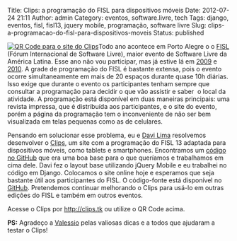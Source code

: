 Title: Clips: a programação do FISL para dispositivos móveis
Date: 2012-07-24 21:11
Author: admin
Category: eventos, software.livre, tech
Tags: django, eventos, fisl, fisl13, jquery mobile, programação, software livre
Slug: clips-a-programacao-do-fisl-para-dispositivos-moveis
Status: published

[![](http://file3.status.net/i/identica/wille-20120724T212322-rry4j89.png "QR Code para o site do Clips")](http://clips.tk)Todo
ano acontece em Porto Alegre o o [FISL](http://fisl.org.br) (Fórum
Internacional de Software Livre), maior evento de Software Livre da
América Latina. Esse ano não vou participar, mas já estive lá em
[2009](http://wille.blog.br/2009/07/relato-fisl-10-e-porto-alegre/) e
[2010](http://wille.blog.br/2010/07/fisl-11-e-porto-alegre/). A grade de
programação do FISL é bastante extensa, pois o evento ocorre
simultaneamente em mais de 20 espaços durante quase 10h diárias. Isso
exige que durante o evento os participantes tenham sempre que consultar
a programação para decidir o que vão assistir e saber  o local da
atividade. A programação está disponível em duas maneiras principais:
uma revista impressa, que é distribuída aos participantes, e o site do
evento, porém a página da programação tem o inconveniente de não ser bem
visualizada em telas pequenas como as de celulares.

Pensando em solucionar esse problema, eu e [Davi
Lima](http://twitter.com/davilima6) resolvemos desenvolver o
[Clips](http://clips.tk), um site com a programação do FISL 13 adaptada
para dispositivos móveis, como tablets e smartphones. Encontramos um
[código no GitHub](https://github.com/douglas/gradefisl) que era uma boa
base para o que queríamos e trabalhamos em cima dele. Davi fez o layout
base utilizando jQuery Mobile e eu trabalhei no código em Django.
Colocamos o site online hoje e esperamos que seja bastante útil aos
participantes do FISL. O código-fonte está disponível no
[GitHub](https://github.com/willemarcel/gradefisl). Pretendemos
continuar melhorando o Clips para usá-lo em outras edições do FISL e
também em outros eventos.

Acesse o Clips por <http://clips.tk> ou utilize o QR Code acima.

**PS:** Agradeço a
[Valessio](http://softwarelivre.org/profile/valessiobrito) pelas
valiosas dicas e a todos que ajudaram a testar o Clips!
